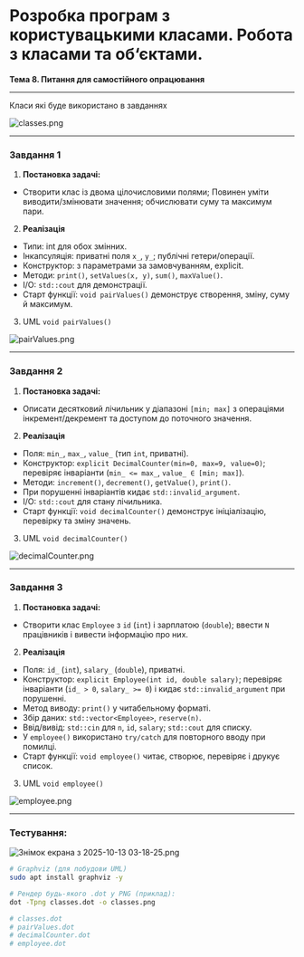# Розробка програм з користувацькими класами. Робота з класами та об‘єктами.

**Тема 8. Питання для самостійного опрацювання**

---

Класи які буде використано в завданнях

![classes.png](graphviz/classes.png)

---

### Завдання 1

1) **Постановка задачі:**
- Створити клас із двома цілочисловими полями; Повинен уміти виводити/змінювати значення; обчислювати суму та максимум пари.

2) **Реалізація**

- Типи: int для обох змінних.
- Інкапсуляція: приватні поля `x_`, `y_`; публічні гетери/операції.
- Конструктор: з параметрами за замовчуванням, explicit.
- Методи: `print()`, `setValues(x, y)`, `sum()`, `maxValue()`.
- I/O: `std::cout` для демонстрації.
- Старт функції: `void pairValues()` демонструє створення, зміну, суму й максимум.

3) UML `void pairValues()`

![pairValues.png](graphviz/pairValues.png)

---

### Завдання 2

1) **Постановка задачі:**

- Описати десятковий лічильник у діапазоні `[min; max]` з операціями інкремент/декремент та доступом до поточного значення.

2) **Реалізація**

- Поля: `min_`, `max_`, `value_` (тип `int`, приватні).
- Конструктор: `explicit DecimalCounter(min=0, max=9, value=0)`; перевіряє інваріанти (`min_ <= max_`, `value_ ∈ [min; max]`).
- Методи: `increment()`, `decrement()`, `getValue()`, `print()`.
- При порушенні інваріантів кидає `std::invalid_argument`.
- I/O: `std::cout` для стану лічильника.
- Старт функції: `void decimalCounter()` демонструє ініціалізацію, перевірку та зміну значень.

3) UML `void decimalCounter()`

![decimalCounter.png](graphviz/decimalCounter.png)

---

### Завдання 3

1) **Постановка задачі:**

- Створити клас `Employee` з `id` (`int`) і зарплатою (`double`); ввести `N` працівників і вивести інформацію про них.

2) **Реалізація**

- Поля: `id_` (`int`), `salary_` (`double`), приватні.
- Конструктор: `explicit Employee(int id, double salary)`; перевіряє інваріанти (`id_ > 0`, `salary_ >= 0`) і кидає `std::invalid_argument` при порушенні.
- Метод виводу: `print()` у читабельному форматі.
- Збір даних: `std::vector<Employee>`, `reserve(n)`.
- Ввід/вивід: `std::cin` для `n`, `id`, `salary`; `std::cout` для списку.
- У `employee()` використано `try/catch` для повторного вводу при помилці.
- Старт функції: `void employee()` читає, створює, перевіряє і друкує список.

3) UML `void employee()`

![employee.png](graphviz/employee.png)

---

### Тестування:

![Знімок екрана з 2025-10-13 03-18-25.png](screenshots/%D0%97%D0%BD%D1%96%D0%BC%D0%BE%D0%BA%20%D0%B5%D0%BA%D1%80%D0%B0%D0%BD%D0%B0%20%D0%B7%202025-10-13%2003-18-25.png)

```bash
# Graphviz (для побудови UML)
sudo apt install graphviz -y

# Рендер будь-якого .dot у PNG (приклад):
dot -Tpng classes.dot -o classes.png

# classes.dot
# pairValues.dot
# decimalCounter.dot
# employee.dot
```